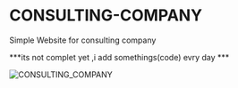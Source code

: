 # CONSULTING-COMPANY
Simple Website for consulting company

***its not complet yet ,i add somethings(code)  evry day ***

![CONSULTING_COMPANY](https://user-images.githubusercontent.com/103447604/167491178-e22a5cd5-051c-42e4-938e-4140bbb0cf3e.png)
